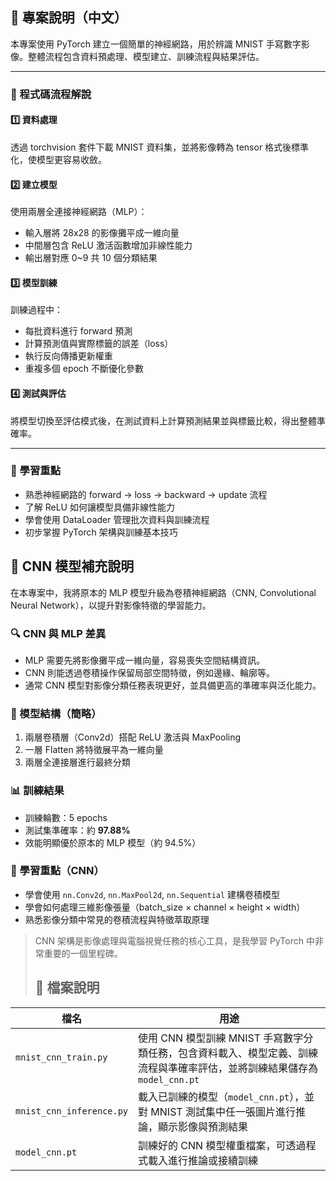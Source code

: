 ## 📘 專案說明（中文）

本專案使用 PyTorch 建立一個簡單的神經網路，用於辨識 MNIST 手寫數字影像。整體流程包含資料預處理、模型建立、訓練流程與結果評估。

---

### 🔁 程式碼流程解說

#### 1️⃣ 資料處理
透過 torchvision 套件下載 MNIST 資料集，並將影像轉為 tensor 格式後標準化，使模型更容易收斂。

#### 2️⃣ 建立模型
使用兩層全連接神經網路（MLP）：
- 輸入層將 28x28 的影像攤平成一維向量
- 中間層包含 ReLU 激活函數增加非線性能力
- 輸出層對應 0~9 共 10 個分類結果

#### 3️⃣ 模型訓練
訓練過程中：
- 每批資料進行 forward 預測
- 計算預測值與實際標籤的誤差（loss）
- 執行反向傳播更新權重
- 重複多個 epoch 不斷優化參數

#### 4️⃣ 測試與評估
將模型切換至評估模式後，在測試資料上計算預測結果並與標籤比較，得出整體準確率。

---

### 🧠 學習重點

- 熟悉神經網路的 forward → loss → backward → update 流程
- 了解 ReLU 如何讓模型具備非線性能力
- 學會使用 DataLoader 管理批次資料與訓練流程
- 初步掌握 PyTorch 架構與訓練基本技巧

## 🧠 CNN 模型補充說明

在本專案中，我將原本的 MLP 模型升級為卷積神經網路（CNN, Convolutional Neural Network），以提升對影像特徵的學習能力。

### 🔍 CNN 與 MLP 差異

- MLP 需要先將影像攤平成一維向量，容易喪失空間結構資訊。
- CNN 則能透過卷積操作保留局部空間特徵，例如邊緣、輪廓等。
- 通常 CNN 模型對影像分類任務表現更好，並具備更高的準確率與泛化能力。

### 📐 模型結構（簡略）

1. 兩層卷積層（Conv2d）搭配 ReLU 激活與 MaxPooling
2. 一層 Flatten 將特徵展平為一維向量
3. 兩層全連接層進行最終分類

### 📊 訓練結果

- 訓練輪數：5 epochs
- 測試集準確率：約 **97.88%**
- 效能明顯優於原本的 MLP 模型（約 94.5%）

### 🧠 學習重點（CNN）

- 學會使用 `nn.Conv2d`, `nn.MaxPool2d`, `nn.Sequential` 建構卷積模型
- 學會如何處理三維影像張量（batch_size × channel × height × width）
- 熟悉影像分類中常見的卷積流程與特徵萃取原理

> CNN 架構是影像處理與電腦視覺任務的核心工具，是我學習 PyTorch 中非常重要的一個里程碑。
> 
> ## 📂 檔案說明

| 檔名 | 用途 |
|------|------|
| `mnist_cnn_train.py` | 使用 CNN 模型訓練 MNIST 手寫數字分類任務，包含資料載入、模型定義、訓練流程與準確率評估，並將訓練結果儲存為 `model_cnn.pt` |
| `mnist_cnn_inference.py` | 載入已訓練的模型（`model_cnn.pt`），並對 MNIST 測試集中任一張圖片進行推論，顯示影像與預測結果 |
| `model_cnn.pt` | 訓練好的 CNN 模型權重檔案，可透過程式載入進行推論或接續訓練 |